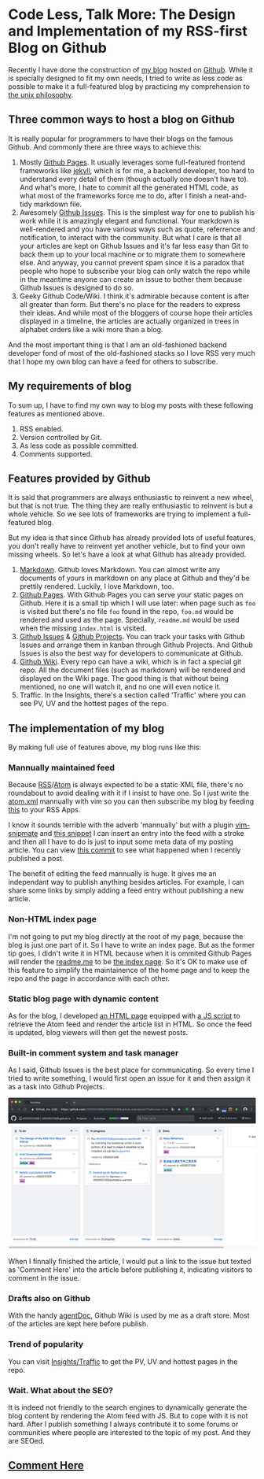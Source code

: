 # Code Less, Talk More: The Design and Implementation of my RSS-first Blog on Github

Recently I have done the construction of [my blog](https://cf020031308.github.io/blog/) hosted on [Github](https://github.com). While it is specially designed to fit my own needs, I tried to write as less code as possible to make it a full-featured blog by practicing my comprehension to [the unix philosophy](https://en.wikipedia.org/wiki/Unix_philosophy).

## Three common ways to host a blog on Github

It is really popular for programmers to have their blogs on the famous Github. And commonly there are three ways to achieve this:

1. Mostly [Github Pages](https://pages.github.com). It usually leverages some full-featured frontend frameworks like [jekyll](https://github.com/jekyll/jekyll), which is for me, a backend developer, too hard to understand every detail of them (though actually one doesn't have to). And what's more, I hate to commit all the generated HTML code, as what most of the frameworks force me to do, after I finish a neat-and-tidy markdown file.
2. Awesomely [Github Issues](https://help.github.com/en/articles/about-issues). This is the simplest way for one to publish his work while it is amazingly elegant and functional. Your markdown is well-rendered and you have various ways such as quote, referrence and notification, to interact with the community. But what I care is that all your articles are kept on Github Issues and it's far less easy than Git to back them up to your local machine or to migrate them to somewhere else. And anyway, you cannot prevent spam since it is a paradox that people who hope to subscribe your blog can only watch the repo while in the meantime anyone can create an issue to bother them because Github Issues is designed to do so.
3. Geeky Github Code/Wiki. I think it's admirable because content is after all greater than form. But there's no place for the readers to express their ideas. And while most of the bloggers of course hope their articles displayed in a timeline, the articles are actually organized in trees in alphabet orders like a wiki more than a blog.

And the most important thing is that I am an old-fashioned backend developer fond of most of the old-fashioned stacks so I love RSS very much that I hope my own blog can have a feed for others to subscribe.

## My requirements of blog

To sum up, I have to find my own way to blog my posts with these following features as mentioned above.

1. RSS enabled.
2. Version controlled by Git.
3. As less code as possible committed.
4. Comments supported.

## Features provided by Github

It is said that programmers are always enthusiastic to reinvent a new wheel, but that is not true. The thing they are really enthusiastic to reinvent is but a whole vehicle. So we see lots of frameworks are trying to implement a full-featured blog.

But my idea is that since Github has already provided lots of useful features, you don't really have to reinvent yet another vehicle, but to find your own missing wheels. So let's have a look at what Github has already provided.

1. [Markdown](https://guides.github.com/features/mastering-markdown/). Github loves Markdown. You can almost write any documents of yours in markdown on any place at Github and they'd be prettily rendered. Luckily, I love Markdown, too.
2. [Github Pages](https://pages.github.com). With Github Pages you can serve your static pages on Github. Here it is a small tip which I will use later: when page such as `foo` is visited but there's no file `foo` found in the repo, `foo.md` would be rendered and used as the page. Specially, `readme.md` would be used when the missing `index.html` is visited.
3. [Github Issues](https://help.github.com/en/articles/about-issues) & [Github Projects](https://help.github.com/en/articles/about-project-boards). You can track your tasks with Github Issues and arrange them in kanban through Github Projects. And Github Issues is also the best way for developers to communicate at Github.
4. [Github Wiki](https://help.github.com/en/articles/about-wikis). Every repo can have a wiki, which is in fact a special git repo. All the document files (such as markdown) will be rendered and displayed on the Wiki page. The good thing is that without being mentioned, no one will watch it, and no one will even notice it.
5. Traffic. In the Insights, there's a section called 'Traffic' where you can see PV, UV and the hottest pages of the repo.

## The implementation of my blog

By making full use of features above, my blog runs like this:

### Mannually maintained feed

Because [RSS](https://cyber.harvard.edu/rss/rss.html)/[Atom](https://tools.ietf.org/html/rfc4287) is always expected to be a static XML file, there's no roundabout to avoid dealing with it if I insist to have one. So I just write the [atom.xml](https://github.com/cf020031308/cf020031308.github.io/blob/master/blog/atom.xml) mannually with vim so you can then subscribe my blog by feeding [this](https://cf020031308.github.io/blog/atom.xml) to your RSS Apps.

I know it sounds terrible with the adverb 'mannually' but with a plugin [vim-snipmate](https://github.com/garbas/vim-snipmate) and [this snippet](https://github.com/cf020031308/cf020031308.github.io/blob/master/dotfiles/vim/vim-snippets/xml.snippets) I can insert an entry into the feed with a stroke and then all I have to do is just to input some meta data of my posting article. You can view [this commit](https://github.com/cf020031308/cf020031308.github.io/commit/6f226723e3f0bcca9de4722f5b2564d3f619cf0f) to see what happened when I recently published a post.

The benefit of editing the feed mannually is huge. It gives me an independant way to publish anything besides articles. For example, I can share some links by simply adding a feed entry without publishing a new article.

### Non-HTML index page

I'm not going to put my blog directly at the root of my page, because the blog is just one part of it. So I have to write an index page. But as the former tip goes, I didn't write it in HTML because when it is ommited Github Pages will render the [readme.me](https://github.com/cf020031308/cf020031308.github.io/blob/master/README.md) to be [the index page](https://cf020031308.github.io/index.html). So it's OK to make use of this feature to simplify the maintainence of the home page and to keep the repo and the page in accordance with each other.

### Static blog page with dynamic content

As for the blog, I developed [an HTML page](https://github.com/cf020031308/cf020031308.github.io/blob/master/blog/index.html) equipped with [a JS script](https://github.com/cf020031308/cf020031308.github.io/blob/master/blog/index.js) to retrieve the Atom feed and render the article list in HTML. So once the feed is updated, blog viewers will then get the newest posts.

### Built-in comment system and task manager

As I said, Github Issues is the best place for communicating. So every time I tried to write something, I would first open an issue for it and then assign it as a task into Github Projects.

![Github Projects as a Kanban](Untitled-838ed136-a22f-4629-b366-17f44005915e.png)

When I finnally finished the article, I would put a link to the issue but texted as 'Comment Here' into the article before publishing it, indicating visitors to comment in the issue.

### Drafts also on Github

With the handy [agentDoc](https://github.com/cf020031308/agentDoc), Github Wiki is used by me as a draft store. Most of the articles are kept here before publish.

### Trend of popularity

You can visit [Insights/Traffic](https://github.com/cf020031308/cf020031308.github.io/graphs/traffic) to get the PV, UV and hottest pages in the repo.

### Wait. What about the SEO?

It is indeed not friendly to the search engines to dynamically generate the blog content by rendering the Atom feed with JS. But to cope with it is not hard. After I publish something I always contribute it to some forums or communities where people are interested to the topic of my post. And they are SEOed.

## [Comment Here](https://github.com/cf020031308/cf020031308.github.io/issues/5)
